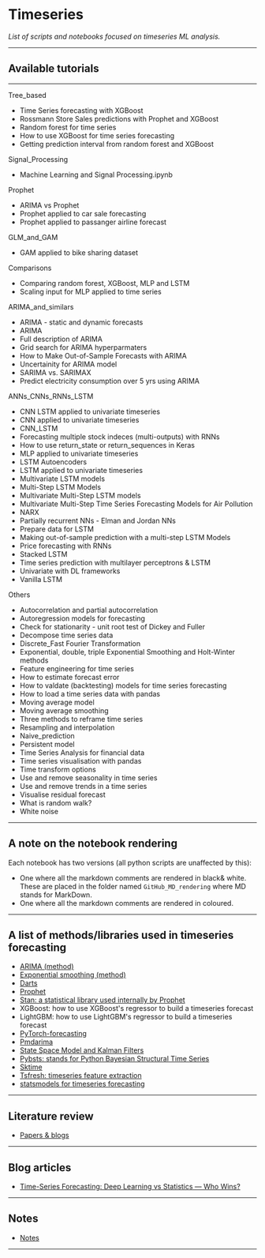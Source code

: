 # Timeseries
*List of scripts and notebooks focused on timeseries ML analysis.*
***

## Available tutorials
***
Tree_based
- Time Series forecasting with XGBoost
- Rossmann Store Sales predictions with Prophet and XGBoost
- Random forest for time series
- How to use XGBoost for time series forecasting
- Getting prediction interval from random forest and XGBoost

Signal_Processing
- Machine Learning and Signal Processing.ipynb

Prophet
- ARIMA vs Prophet
- Prophet applied to car sale forecasting
- Prophet applied to passanger airline forecast

GLM_and_GAM
- GAM applied to bike sharing dataset

Comparisons
- Comparing random forest, XGBoost, MLP and LSTM
- Scaling input for MLP applied to time series

ARIMA_and_similars
- ARIMA - static and dynamic forecasts
- ARIMA
- Full description of ARIMA
- Grid search for ARIMA hyperparmaters
- How to Make Out-of-Sample Forecasts with ARIMA
- Uncertainity for ARIMA model
- SARIMA vs. SARIMAX
- Predict electricity consumption over 5 yrs using ARIMA

ANNs_CNNs_RNNs_LSTM
- CNN LSTM applied to univariate timeseries
- CNN applied to univariate timeseries
- CNN_LSTM
- Forecasting multiple stock indeces (multi-outputs) with RNNs
- How to use return_state or return_sequences in Keras
- MLP applied to univariate timeseries
- LSTM Autoencoders
- LSTM applied to univariate timeseries
- Multivariate LSTM models
- Multi-Step LSTM Models
- Multivariate Multi-Step LSTM models
- Multivariate Multi-Step Time Series Forecasting Models for Air Pollution
- NARX
- Partially recurrent NNs - Elman and Jordan NNs
- Prepare data for LSTM
- Making out-of-sample prediction with a multi-step LSTM Models
- Price forecasting with RNNs
- Stacked LSTM
- Time series prediction with multilayer perceptrons & LSTM
- Univariate with DL frameworks
- Vanilla LSTM

Others 
- Autocorrelation and partial autocorrelation
- Autoregression models for forecasting
- Check for stationarity - unit root test of Dickey and Fuller
- Decompose time series data
- Discrete_Fast Fourier Transformation
- Exponential, double, triple Exponential Smoothing and Holt-Winter methods
- Feature engineering for time series
- How to estimate forecast error
- How to valdate (backtesting) models for time series forecasting
- How to load a time series data with pandas
- Moving average model
- Moving average smoothing
- Three methods to reframe time series
- Resampling and interpolation
- Naive_prediction
- Persistent model
- Time Series Analysis for financial data
- Time series visualisation with pandas
- Time transform options
- Use and remove seasonality in time series
- Use and remove trends in a time series
- Visualise residual forecast
- What is random walk?
- White noise
***

## A note on the notebook rendering
Each notebook has two versions (all python scripts are unaffected by this):
- One where all the markdown comments are rendered in black& white. These are placed in the folder named `GitHub_MD_rendering` where MD stands for MarkDown.
- One where all the markdown comments are rendered in coloured.
***

## A list of methods/libraries used in timeseries forecasting
- [ARIMA (method)](https://bytepawn.com/ask-hn-data-scientists-what-libraries-do-you-use-for-timeseries-forecasting.html#ask-hn-data-scientists-what-libraries-do-you-use-for-timeseries-forecasting)
- [Exponential smoothing (method)](https://en.wikipedia.org/wiki/Exponential_smoothing)
- [Darts](https://github.com/unit8co/darts)
- [Prophet](https://github.com/facebook/prophet)
- [Stan: a statistical library used internally by Prophet](https://mc-stan.org/)
- XGBoost: how to use XGBoost's regressor to build a timeseries forecast
- LightGBM: how to use LightGBM's regressor to build a timeseries forecast
- [PyTorch-forecasting](https://github.com/jdb78/pytorch-forecasting)
- [Pmdarima](https://github.com/alkaline-ml/pmdarima)
- [State Space Model and Kalman Filters](https://towardsdatascience.com/state-space-model-and-kalman-filter-for-time-series-prediction-basic-structural-dynamic-linear-2421d7b49fa6)
- [Pybsts: stands for Python Bayesian Structural Time Series](https://pypi.org/project/pybsts/)
- [Sktime](https://github.com/sktime/sktime)
- [Tsfresh: timeseries feature extraction](https://github.com/blue-yonder/tsfresh)
- [statsmodels for timeseries forecasting](https://www.statsmodels.org/dev/examples/notebooks/generated/statespace_forecasting.html)
***

## Literature review
- [Papers & blogs](https://github.com/kyaiooiayk/Awesome-Data-Science-Machine-Learning-Resources/blob/main/resources/Literature_Review/Timeseries.md)
***

## Blog articles
- [Time-Series Forecasting: Deep Learning vs Statistics — Who Wins?](https://towardsdatascience.com/time-series-forecasting-deep-learning-vs-statistics-who-wins-c568389d02df)
***

## Notes
- [Notes](https://drive.google.com/drive/u/1/folders/1rPzOvJY3jlDH35hYYQAseg_m2rtgFj6d)
***
